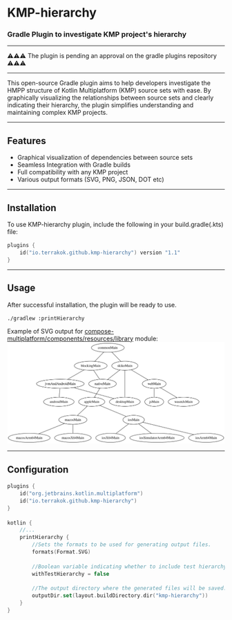 # KMP-hierarchy
### Gradle Plugin to investigate KMP project's hierarchy

--------------
⚠️⚠️⚠️ The plugin is pending an approval on the gradle plugins repository ⚠️⚠️⚠️

--------------
This open-source Gradle plugin aims to help developers investigate 
the HMPP structure of Kotlin Multiplatform (KMP) source sets with ease.
By graphically visualizing the relationships between source sets and clearly indicating their hierarchy, 
the plugin simplifies understanding and maintaining complex KMP projects.

--------------
## Features
- Graphical visualization of dependencies between source sets
- Seamless Integration with Gradle builds
- Full compatibility with any KMP project
- Various output formats (SVG, PNG, JSON, DOT etc)

--------------
## Installation
To use KMP-hierarchy plugin, include the following in your build.gradle(.kts) file:
```kotlin
plugins {
    id("io.terrakok.github.kmp-hierarchy") version "1.1"
}
```

--------------
## Usage
After successful installation, the plugin will be ready to use.
```text
./gradlew :printHierarchy
```
Example of SVG output for [compose-multiplatform/components/resources/library](https://github.com/JetBrains/compose-multiplatform/blob/master/components/resources/library/build.gradle.kts) module:
![](https://raw.githubusercontent.com/terrakok/kmp-hierarchy/master/media/resources-library.svg)

--------------
## Configuration

```kotlin
plugins {
    id("org.jetbrains.kotlin.multiplatform")
    id("io.terrakok.github.kmp-hierarchy")
}

kotlin {
    //...
    printHierarchy {
        //Sets the formats to be used for generating output files.
        formats(Format.SVG)

        //Boolean variable indicating whether to include test hierarchy in the generated output.
        withTestHierarchy = false

        //The output directory where the generated files will be saved.
        outputDir.set(layout.buildDirectory.dir("kmp-hierarchy"))
    }
}
```
